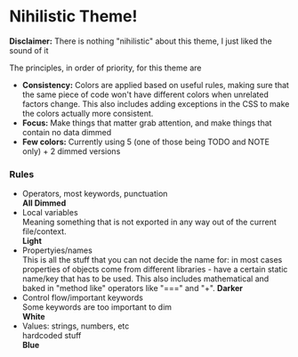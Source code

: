 # Nihilistic Theme!

**Disclaimer:** There is nothing "nihilistic" about this theme, I just liked the sound of it

The principles, in order of priority, for this theme are
- **Consistency:** Colors are applied based on useful rules, making sure that the same piece of code won't have different colors when unrelated factors change. This also includes adding  exceptions in the CSS to make the colors actually more consistent.
- **Focus:** Make things that matter grab attention, and make things that contain no data dimmed
- **Few colors:** Currently using 5 (one of those being TODO and NOTE only) + 2 dimmed versions

### Rules

- Operators, most keywords, punctuation  
  **All Dimmed**
- Local variables  
  Meaning something that is not exported in any way out of the current file/context.  
  **Light**
- Propertyies/names  
  This is all the stuff that you can not decide the name for: in most cases properties of objects come from different libraries - have a certain static name/key that has to be used. This also includes mathematical and baked in "method like" operators like "===" and "+".
  **Darker**
- Control flow/important keywords  
  Some keywords are too important to dim  
  **White**
- Values: strings, numbers, etc  
  hardcoded stuff  
  **Blue**
